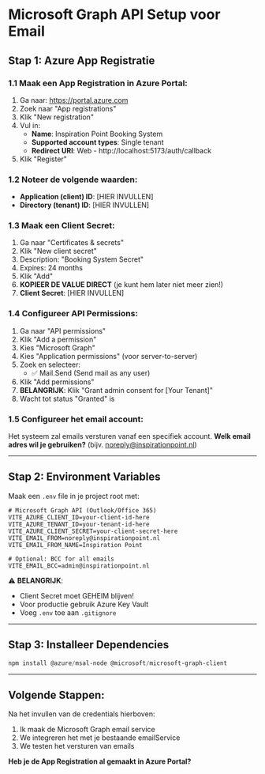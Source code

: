 # Microsoft Graph API Setup voor Email

## Stap 1: Azure App Registratie

### 1.1 Maak een App Registration in Azure Portal:
1. Ga naar: https://portal.azure.com
2. Zoek naar "App registrations"
3. Klik "New registration"
4. Vul in:
   - **Name**: Inspiration Point Booking System
   - **Supported account types**: Single tenant
   - **Redirect URI**: Web - http://localhost:5173/auth/callback
5. Klik "Register"

### 1.2 Noteer de volgende waarden:
- **Application (client) ID**: [HIER INVULLEN]
- **Directory (tenant) ID**: [HIER INVULLEN]

### 1.3 Maak een Client Secret:
1. Ga naar "Certificates & secrets"
2. Klik "New client secret"
3. Description: "Booking System Secret"
4. Expires: 24 months
5. Klik "Add"
6. **KOPIEER DE VALUE DIRECT** (je kunt hem later niet meer zien!)
7. **Client Secret**: [HIER INVULLEN]

### 1.4 Configureer API Permissions:
1. Ga naar "API permissions"
2. Klik "Add a permission"
3. Kies "Microsoft Graph"
4. Kies "Application permissions" (voor server-to-server)
5. Zoek en selecteer:
   - ✅ Mail.Send (Send mail as any user)
6. Klik "Add permissions"
7. **BELANGRIJK**: Klik "Grant admin consent for [Your Tenant]"
8. Wacht tot status "Granted" is

### 1.5 Configureer het email account:
Het systeem zal emails versturen vanaf een specifiek account.
**Welk email adres wil je gebruiken?** (bijv. noreply@inspirationpoint.nl)

---

## Stap 2: Environment Variables

Maak een `.env` file in je project root met:

```env
# Microsoft Graph API (Outlook/Office 365)
VITE_AZURE_CLIENT_ID=your-client-id-here
VITE_AZURE_TENANT_ID=your-tenant-id-here
VITE_AZURE_CLIENT_SECRET=your-client-secret-here
VITE_EMAIL_FROM=noreply@inspirationpoint.nl
VITE_EMAIL_FROM_NAME=Inspiration Point

# Optional: BCC for all emails
VITE_EMAIL_BCC=admin@inspirationpoint.nl
```

⚠️ **BELANGRIJK**: 
- Client Secret moet GEHEIM blijven!
- Voor productie gebruik Azure Key Vault
- Voeg `.env` toe aan `.gitignore`

---

## Stap 3: Installeer Dependencies

```powershell
npm install @azure/msal-node @microsoft/microsoft-graph-client
```

---

## Volgende Stappen:

Na het invullen van de credentials hierboven:
1. Ik maak de Microsoft Graph email service
2. We integreren het met je bestaande emailService
3. We testen het versturen van emails

**Heb je de App Registration al gemaakt in Azure Portal?**
